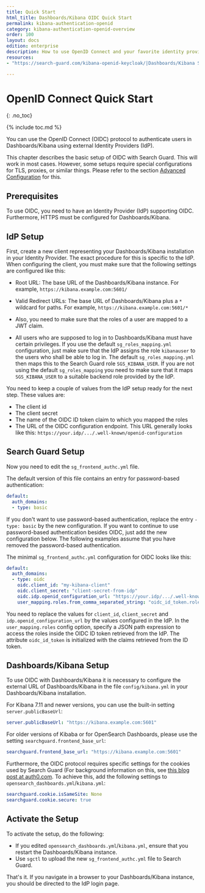 ```yaml
---
title: Quick Start
html_title: Dashboards/Kibana OIDC Quick Start
permalink: kibana-authentication-openid
category: kibana-authentication-openid-overview
order: 100
layout: docs
edition: enterprise
description: How to use OpenID Connect and your favorite identity provider to implement Dashboards/Kibana Single Sign-On.
resources:
- "https://search-guard.com/kibana-openid-keycloak/|Dashboards/Kibana Single Sign-On with OpenID and Keycloak"

---
```

<!---
Copyright 2020 floragunn GmbH 
-->

# OpenID Connect Quick Start
{: .no_toc}

{% include toc.md %}

You can use the OpenID Connect (OIDC) protocol to authenticate users in Dashboards/Kibana using external Identity Providers (IdP).

This chapter describes the basic setup of OIDC with Search Guard. This will work in most cases. However, some setups require special configurations for TLS, proxies, or similar things. Please refer to the section [Advanced Configuration](kibana_authentication_openid_advanced_config.md) for this.

## Prerequisites

To use OIDC, you need to have an Identity Provider (IdP) supporting OIDC. Furthermore, HTTPS must be configured for Dashboards/Kibana.

## IdP Setup

First, create a new client representing your Dashboards/Kibana installation in your Identity Provider. The exact procedure for this is specific to the IdP. When configuring the client, you must make sure that the following settings are configured like this:

* Root URL: The base URL of the Dashboards/Kibana instance. For example, `https://kibana.example.com:5601/`
* Valid Redirect URLs: The base URL of Dashboards/Kibana plus a `*` wildcard for paths. For example, `https://kibana.example.com:5601/*`

* Also, you need to make sure that the roles of a user are mapped to a JWT claim.

* All users who are supposed to log in to Dashboards/Kibana must have certain privileges. If you use the default `sg_roles_mapping.yml` configuration, just make sure that the IdP assigns the role `kibanauser` to the users who shall be able to log in. The default `sg_roles_mapping.yml` then maps this to the Search Guard role `SGS_KIBANA_USER`. If you are not using the default `sg_roles_mapping` you need to make sure that it maps  `SGS_KIBANA_USER` to a suitable backend role provided by the IdP.

You need to keep a couple of values from the IdP setup ready for the next step. These values are:

* The client id
* The client secret
* The name of the OIDC ID token claim to which you mapped the roles
* The URL of the OIDC configuration endpoint. This URL generally looks like this: `https://your.idp/.../.well-known/openid-configuration`

## Search Guard Setup

Now you need to edit the `sg_frontend_authc.yml` file.

The default version of this file contains an entry for password-based authentication:

```yaml
default:
  auth_domains:
  - type: basic
```

If you don't want to use password-based authentication, replace the entry `- type: basic` by the new configuration. If you want to continue to use password-based authentication besides OIDC, just add the new configuration below. The following examples assume that you have removed the password-based authentication.

The minimal `sg_frontend_authc.yml` configuration for OIDC looks like this:

```yaml
default:
  auth_domains:
  - type: oidc
    oidc.client_id: "my-kibana-client"
    oidc.client_secret: "client-secret-from-idp"
    oidc.idp.openid_configuration_url: "https://your.idp/.../.well-known/openid-configuration"
    user_mapping.roles.from_comma_separated_string: "oidc_id_token.roles"
```

You need to replace the values for `client_id`, `client_secret` and `idp.openid_configuration_url`  by the values configured in the IdP. In the  `user_mapping.roles` config option, specify a JSON path expression to access the roles inside the OIDC ID token retrieved from the IdP. The attribute `oidc_id_token` is initialized with the claims retrieved from the ID token.


## Dashboards/Kibana Setup

To use OIDC with Dashboards/Kibana it is necessary to configure the external URL of Dashboards/Kibana in the file `config/kibana.yml` in your Dashboards/Kibana installation.

For Kibana 7.11 and newer versions, you can use the built-in setting `server.publicBaseUrl`:

```yaml
server.publicBaseUrl: "https://kibana.example.com:5601"
```

For older versions of Kibaba or for OpenSearch Dashboards, please use the setting `searchguard.frontend_base_url`:

```yaml
searchguard.frontend_base_url: "https://kibana.example.com:5601"
```

Furthermore, the OIDC protocol requires specific settings for the cookies used by Search Guard (For background information on this, see [this blog post at auth0.com](https://auth0.com/blog/browser-behavior-changes-what-developers-need-to-know/). To achieve this,  add the following settings to `opensearch_dashboards.yml`/`kibana.yml`:

```yaml
searchguard.cookie.isSameSite: None
searchguard.cookie.secure: true
```

## Activate the Setup

To activate the setup, do the following:

- If you edited `opensearch_dashboards.yml`/`kibana.yml`, ensure that you restart the Dashboards/Kibana instance.
- Use `sgctl` to upload the new `sg_frontend_authc.yml` file to Search Guard.

That's it. If you navigate in a browser to your Dashboards/Kibana instance, you should be directed to the IdP login page.